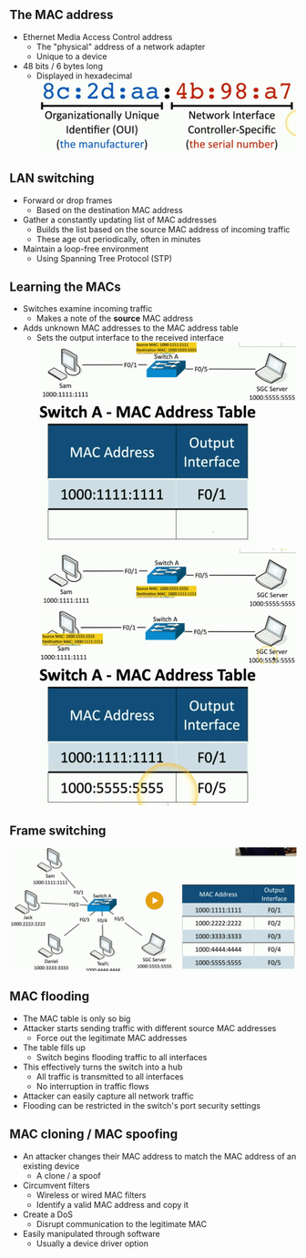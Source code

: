 ## The MAC address
- Ethernet Media Access Control address
	- The "physical" address of a network adapter
	- Unique to a device
- 48 bits / 6 bytes long
	- Displayed in hexadecimal
![](Images/Pasted%20image%2020231204224406.png)
## LAN switching
- Forward or drop frames
	- Based on the destination MAC address
- Gather a constantly updating list of MAC addresses
	- Builds the list based on the source MAC address of incoming traffic
	- These age out periodically, often in minutes
- Maintain a loop-free environment
	- Using Spanning Tree Protocol (STP)

## Learning the MACs
- Switches examine incoming traffic
	- Makes a note of the **source** MAC address
- Adds unknown MAC addresses to the MAC address table
	- Sets the output interface to the received interface
![](Images/Pasted%20image%2020231204224632.png)![](Images/Pasted%20image%2020231204224641.png)![](Images/Pasted%20image%2020231204224658.png)![](Images/Pasted%20image%2020231204224710.png)![](Images/Pasted%20image%2020231204224717.png)
## Frame switching
![](Images/Pasted%20image%2020231204224746.png)
## MAC flooding
- The MAC table is only so big
- Attacker starts sending traffic with different source MAC addresses
	- Force out the legitimate MAC addresses
- The table fills up
	- Switch begins flooding traffic to all interfaces
- This effectively turns the switch into a hub
	- All traffic is transmitted to all interfaces
	- No interruption in traffic flows
- Attacker can easily capture all network traffic
- Flooding can be restricted in the switch's port security settings

## MAC cloning / MAC spoofing
- An attacker changes their MAC address to match the MAC address of an existing device
	- A clone / a spoof
- Circumvent filters
	- Wireless or wired MAC filters
	- Identify a valid MAC address and copy it
- Create a DoS
	- Disrupt communication to the legitimate MAC
- Easily manipulated through software
	- Usually a device driver option

